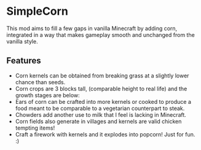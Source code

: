 # SimpleCorn

This mod aims to fill a few gaps in vanilla Minecraft by adding corn, integrated in a way that makes gameplay smooth and unchanged from the vanilla style.

## Features
* Corn kernels can be obtained from breaking grass at a slightly lower chance than seeds.
* Corn crops are 3 blocks tall, (comparable height to real life) and the growth stages are below:
* Ears of corn can be crafted into more kernels or cooked to produce a food meant to be comparable to a vegetarian counterpart to steak.
* Chowders add another use to milk that I feel is lacking in Minecraft.
* Corn fields also generate in villages and kernels are valid chicken tempting items!
* Craft a firework with kernels and it explodes into popcorn! Just for fun. :)

